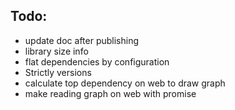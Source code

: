 ## Todo:
- update doc after publishing 
- library size info
- flat dependencies by configuration
- Strictly versions
- calculate top dependency on web to draw graph
- make reading graph on web with promise